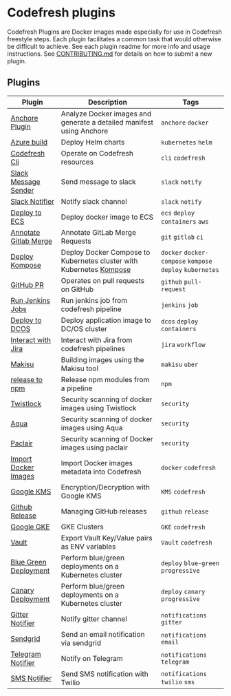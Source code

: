 # Codefresh plugins 

Codefresh Plugins are Docker images made especially for use in Codefresh freestyle steps. Each plugin facilitates a common task that would otherwise be difficult to achieve.
See each plugin readme for more info and usage instructions.
See [CONTRIBUTING.md](CONTRIBUTING.md) for details on how to submit a new plugin.

## Plugins

| Plugin|  Description| Tags|
| --- | --- |  --- |
| [Anchore Plugin](https://github.com/codefresh-plugins/anchore-plugin) | Analyze Docker images and generate a detailed manifest using Anchore| `anchore` `docker`|
| [Azure build](https://github.com/codefresh-plugins/azure-build-plugin) | Deploy Helm charts | `kubernetes` `helm`|
| [Codefresh Cli](https://github.com/codefresh-plugins/cli) | Operate on Codefresh resources | `cli` `codefresh`|
| [Slack Message Sender](https://github.com/codefresh-plugins/slack-message-sender)| Send message to slack| `slack` `notify`|
| [Slack Notifier](https://github.com/codefresh-plugins/slack-notifier)| Notify slack channel| `slack` `notify`|
| [Deploy to ECS](https://github.com/codefresh-plugins/ecs-deploy)| Deploy docker image to ECS| `ecs` `deploy` `containers` `aws`                         |
| [Annotate Gitlab Merge](https://github.com/codefresh-plugins/cf-gitlab-mr-annotate) | Annotate GitLab Merge Requests | `git` `gitlab` `ci`   |
| [Deploy Kompose](https://github.com/codefresh-plugins/cf-kompose-plugin)| Deploy Docker Compose to Kubernetes cluster with Kubernetes [Kompose](http://kompose.io) | `docker` `docker-compose` `kompose` `deploy` `kubernetes` |
| [GitHub PR](https://github.com/codefresh-plugins/github-pr-plugin)| Operates on pull requests on GitHub | `github` `pull-request` |
| [Run Jenkins Jobs](https://github.com/codefresh-plugins/cf-run-jenkins-jobs)| Run jenkins job from codefresh pipeline| `jenkins` `job`|
| [Deploy to DCOS](https://github.com/codefresh-plugins/cf-deploy-dcos) | Deploy application image to DC/OS cluster | `dcos` `deploy` `containers` |
| [Interact with Jira](https://github.com/codefresh-plugins/jira-cli-docker) | Interact with Jira from codefresh pipelines| `jira` `workflow`|
| [Makisu](https://github.com/codefresh-plugins/cfstep-makisu) | Building images using the Makisu tool | `makisu` `uber`|
| [release to npm](https://github.com/codefresh-plugins/npm-publish) | Release npm modules from a pipeline | `npm` |
| [Twistlock](https://github.com/codefresh-plugins/cf-twistlock) | Security scanning of docker images using Twistlock | `security` |
| [Aqua](https://github.com/codefresh-plugins/cfstep-aqua) | Security scanning of docker images using Aqua | `security` |
| [Paclair](https://github.com/codefresh-plugins/cfstep-paclair) |  Security scanning of Docker images using paclair | `security` |
| [Import Docker Images](https://github.com/codefresh-plugins/cf-import-image) | Import Docker images metadata into Codefresh| `docker` `codefresh`|
| [Google KMS](https://github.com/codefresh-plugins/google-kms) | Encryption/Decryption with Google KMS| `KMS` `codefresh`|
| [Github Release](https://github.com/codefresh-plugins/cfstep-github-release) | Managing GitHub releases | `github` `release`|
| [Google GKE](https://github.com/codefresh-plugins/plugin-gke) | GKE Clusters | `GKE` `codefresh`|
| [Vault](https://github.com/codefresh-plugins/cf-vault-plugin) | Export Vault Key/Value pairs as ENV variables | `Vault` `codefresh`|
| [Blue Green Deployment](https://github.com/codefresh-plugins/k8s-blue-green-deployment) | Perform blue/green deployments on a Kubernetes cluster| `deploy` `blue-green` `progressive`|
| [Canary Deployment](https://github.com/codefresh-plugins/k8s-canary-deployment) | Perform blue/green deployments on a Kubernetes cluster| `deploy` `canary` `progressive`|
| [Gitter Notifier](https://github.com/codefresh-plugins/gitter-notifier) | Notify gitter channel| `notifications` `gitter`|
| [Sendgrid](https://github.com/codefresh-plugins/sendgrid-plugin) | Send an email notification via sendgrid| `notifications` `email`|
| [Telegram Notifier](https://github.com/codefresh-plugins/telegram-notifier) | Notify on Telegram| `notifications` `telegram`|
| [SMS Notifier](https://github.com/codefresh-plugins/send-sms) | Send SMS notification with Twilio| `notifications` `twilio` `sms`|


